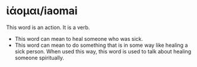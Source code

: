 # ἰάομαι/iaomai
This word is an action. It is a verb.
* This word can mean to heal someone who was sick.
* This word can mean to do something that is in some way like healing a sick person. When used this way, this word is used to talk about healing someone spiritually.
